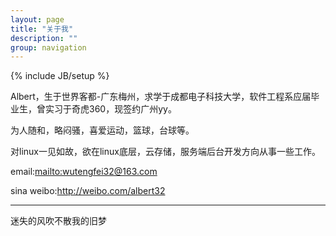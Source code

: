 ```yaml
---
layout: page
title: "关于我"
description: ""
group: navigation
---
```

{% include JB/setup %}

Albert，生于世界客都-广东梅州，求学于成都电子科技大学，软件工程系应届毕业生，曾实习于奇虎360，现签约广州yy。

为人随和，略闷骚，喜爱运动，篮球，台球等。

对linux一见如故，欲在linux底层，云存储，服务端后台开发方向从事一些工作。

email:<mailto:wutengfei32@163.com>

sina weibo:<http://weibo.com/albert32>

---------------------------
迷失的风吹不散我的旧梦
